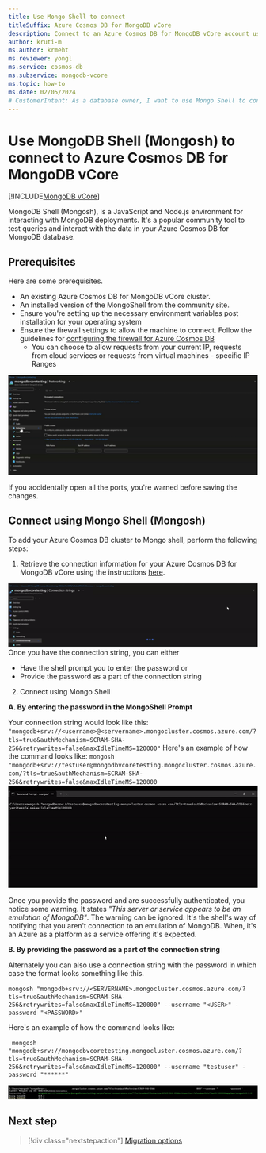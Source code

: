 ```yaml
---
title: Use Mongo Shell to connect
titleSuffix: Azure Cosmos DB for MongoDB vCore
description: Connect to an Azure Cosmos DB for MongoDB vCore account using Mongo Shell community tool to query data.
author: kruti-m
ms.author: krmeht
ms.reviewer: yongl
ms.service: cosmos-db
ms.subservice: mongodb-vcore
ms.topic: how-to
ms.date: 02/05/2024
# CustomerIntent: As a database owner, I want to use Mongo Shell to connect and query my database & collections.
---
```


# Use MongoDB Shell (Mongosh) to connect to Azure Cosmos DB for MongoDB vCore

[!INCLUDE[MongoDB vCore](~/reusable-content/ce-skilling/azure/includes/cosmos-db/includes/appliesto-mongodb-vcore.md)]

MongoDB Shell (Mongosh), is a JavaScript and Node.js environment for interacting with MongoDB deployments. It's a popular community tool to test queries and interact with the data in your Azure Cosmos DB for MongoDB database.

## Prerequisites
Here are some prerequisites. 
- An existing Azure Cosmos DB for MongoDB vCore cluster.
- An installed version of the MongoShell from the community site.
- Ensure you're setting up the necessary environment variables post installation for your operating system
- Ensure the firewall settings to allow the machine to connect. Follow the guidelines for [configuring the firewall for Azure Cosmos DB](../../../cosmos-db/how-to-configure-firewall.md)
    - You can choose to allow requests from your current IP, requests from cloud services or requests from virtual machines - specific IP Ranges
    
![Illustration that shows Firewall Settings update for MongoDB Vcore.](media/how-to-connect-mongo-shell/firewall-settings.gif)

If you accidentally open all the ports, you're warned before saving the changes.

## Connect using Mongo Shell (Mongosh)

To add your Azure Cosmos DB cluster to Mongo shell, perform the following steps:
1. Retrieve the connection information for your Azure Cosmos DB for MongoDB vCore using the instructions [here](quickstart-portal.md#get-cluster-credentials).

![Illustration that shows getting connection string.](./media/how-to-connect-mongo-shell/get-connection-string-portal.gif)
Once you have the connection string, you can either 
- Have the shell prompt you to enter the password or
- Provide the password as a part of the connection string 

2. Connect using Mongo Shell

**A. By entering the password in the MongoShell Prompt**


Your connection string would look like this:
    ```
    "mongodb+srv://<username>@<servername>.mongocluster.cosmos.azure.com/?tls=true&authMechanism=SCRAM-SHA-256&retrywrites=false&maxIdleTimeMS=120000"
    ```
Here's an example of how the command looks like: 
    ```
    mongosh "mongodb+srv://testuser@mongodbvcoretesting.mongocluster.cosmos.azure.com/?tls=true&authMechanism=SCRAM-SHA-256&retrywrites=false&maxIdleTimeMS=120000
    ```
![Illustration that shows how to connect by entering a password.](./media/how-to-connect-mongo-shell/mongo-shell-connect.gif)

Once you provide the password and are successfully authenticated, you notice some warning. It states *"This server or service appears to be an emulation of MongoDB"*. 
The warning can be ignored. It's the shell's way of notifying that you aren't connection to an emulation of MongoDB. When, it's an Azure as a platform as a service offering it's expected. 

**B. By providing the password as a part of the connection string**

Alternately you can also use a connection string with the password in which case the format looks something like this.
```
mongosh "mongodb+srv://<SERVERNAME>.mongocluster.cosmos.azure.com/?tls=true&authMechanism=SCRAM-SHA-256&retrywrites=false&maxIdleTimeMS=120000" --username "<USER>" -password "<PASSWORD>"
```

Here's an example of how the command looks like: 
```
 mongosh "mongodb+srv://mongodbvcoretesting.mongocluster.cosmos.azure.com/?tls=true&authMechanism=SCRAM-SHA-256&retrywrites=false&maxIdleTimeMS=120000" --username "testuser" -password "******"
```
![Screenshot that shows a password as a part of a connection string.](./media/how-to-connect-mongo-shell/connection-string-with-password.png)

## Next step

> [!div class="nextstepaction"]
> [Migration options](migration-options.md)
